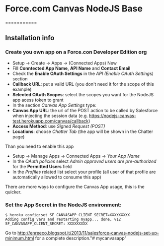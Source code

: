 # Force.com Canvas NodeJS Base
===========

## Installation info

### Create you own app on a Force.con Developer Edition org

- Setup -> Create -> Apps -> (Connected Apps) New
- Fill **Conntected App Name**, **API Name** and **Contact Email**
- Check the **Enable OAuth Settings** in the *API (Enable OAuth Settings)* section
 - **Callback URL**: put a valid URL (you don't need it for the scope of this example)
 - **Selected OAuth Scopes**: select the scopes you want for the NodeJS app acess token to grant
- In the section *Canvas App Settings* type:
 - **Canvas App URL**: the url of the POST action to be called by Salesforce when injecting the session data (e.g. https://nodejs-canvas-test.herokuapp.com/canvas/callback)
 - **Access Method**: use *Signed Request (POST)*
 - **Locations**: choose *Chatter Tab* (the app will be shown in the Chatter page)

Than you need to enable this app

- Setup -> Manage Apps -> Connected Apps -> *Your App Name*
- In the *OAuth policies* select *Admin approved users are pre-authorized* for the **Permitted Users** field
- In the *Profiles* related list select your profile (all user of that profile are automatically allowed to consume this app)

There are more ways to configure the Canvas App usage, this is the quicker.


### Set the App Secret in the NodeJS environment:
	$ heroku config:set SF_CANVASAPP_CLIENT_SECRET=XXXXXXXXX
	Adding config vars and restarting myapp... done, v12
	SF_CANVASAPP_CLIENT_SECRET: XXXXXXXXX

Go to http://enreeco.blogspot.it/2013/11/salesforce-canvas-nodejs-set-up-minimum.html for a complete description."# mycanvasapp" 
